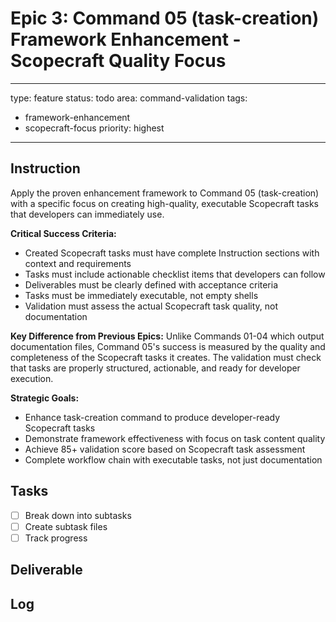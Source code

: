 # Epic 3: Command 05 (task-creation) Framework Enhancement - Scopecraft Quality Focus

---
type: feature
status: todo
area: command-validation
tags:
  - framework-enhancement
  - scopecraft-focus
priority: highest
---


## Instruction
Apply the proven enhancement framework to Command 05 (task-creation) with a specific focus on creating high-quality, executable Scopecraft tasks that developers can immediately use.

**Critical Success Criteria:**
- Created Scopecraft tasks must have complete Instruction sections with context and requirements
- Tasks must include actionable checklist items that developers can follow
- Deliverables must be clearly defined with acceptance criteria
- Tasks must be immediately executable, not empty shells
- Validation must assess the actual Scopecraft task quality, not documentation

**Key Difference from Previous Epics:**
Unlike Commands 01-04 which output documentation files, Command 05's success is measured by the quality and completeness of the Scopecraft tasks it creates. The validation must check that tasks are properly structured, actionable, and ready for developer execution.

**Strategic Goals:**
- Enhance task-creation command to produce developer-ready Scopecraft tasks
- Demonstrate framework effectiveness with focus on task content quality
- Achieve 85+ validation score based on Scopecraft task assessment
- Complete workflow chain with executable tasks, not just documentation

## Tasks
- [ ] Break down into subtasks
- [ ] Create subtask files
- [ ] Track progress

## Deliverable

## Log

